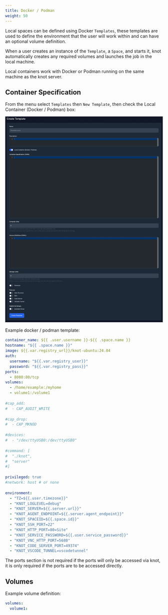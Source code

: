 ```yaml
---
title: Docker / Podman
weight: 50
---
```


Local spaces can be defined using Docker `Templates`, these templates are used to define the environment that the user will work within and can have an optional volume definition.

When a user creates an instance of the `Template`, a `Space`, and starts it, knot automatically creates any required volumes and launches the job in the local machine.

Local containers work with Docker or Podman running on the same machine as the knot server.

## Container Specification

From the menu select `Templates` then `New Template`, then check the Local Container (Docker / Podman) box:

![Create a Local Template](create-local-template.webp)

Example docker / podman template:

```yaml
container_name: ${{ .user.username }}-${{ .space.name }}
hostname: "${{ .space.name }}"
image: ${{.var.registry_url}}/knot-ubuntu:24.04
auth:
  username: "${{.var.registry_user}}"
  password: "${{.var.registry_pass}}"
ports:
  - 8080:80/tcp
volumes:
  - /home/example:/myhome
  - volume1:/volume1

#cap_add:
#  - CAP_AUDIT_WRITE

#cap_drop:
#  - CAP_MKNOD

#devices:
#  - "/dev/ttyUSB0:/dev/ttyUSB0"

#command: [
#  "./knot",
#  "server"
#]

privileged: true
#network: host # or none

environment:
  - "TZ=${{.user.timezone}}"
  - "KNOT_LOGLEVEL=debug"
  - "KNOT_SERVER=${{.server.url}}"
  - "KNOT_AGENT_ENDPOINT=${{.server.agent_endpoint}}"
  - "KNOT_SPACEID=${{.space.id}}"
  - "KNOT_SSH_PORT=22"
  - "KNOT_HTTP_PORT=80=Site"
  - "KNOT_SERVICE_PASSWORD=${{.user.service_password}}"
  - "KNOT_VNC_HTTP_PORT=5680"
  - "KNOT_CODE_SERVER_PORT=49374"
  - "KNOT_VSCODE_TUNNEL=vscodetunnel"
```

The ports section is not required if the ports will only be accessed via knot, it is only required if the ports are to be accessed directly.

## Volumes

Example volume definition:

```yaml
volumes:
  volume1:
```
